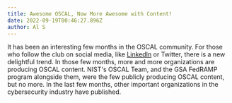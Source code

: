 ```yaml
---
title: Awesome OSCAL, Now More Awesome with Content!
date: 2022-09-19T00:46:27.896Z
author: Al S
---
```

It has been an interesting few months in the OSCAL community. For those who follow the club on social media, like [LinkedIn](https://www.linkedin.com/company/oscal-club/) or Twitter, there is a new delightful trend. In those few months, more and more organizations are producing OSCAL content. NIST's OSCAL Team, and the GSA FedRAMP program alongside them, were the few publicly producing OSCAL content, but no more. In the last few months, other important organizations in the cybersecurity industry have published. 